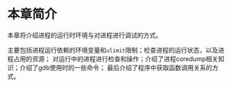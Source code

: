 # 本章简介
  本章将介绍进程的运行时环境与对进程进行调试的方式。
  
  主要包括进程运行依赖的环境变量和`ulimit`限制；检查进程的运行状态，以及进程占用的资源；
  对运行中的进程进行检查和操作；介绍了进程coredump相关知识；介绍了gdb使用时的一些命令；
  最后介绍了程序中获取函数调用关系的方式。
